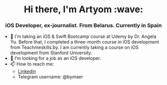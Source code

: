 <h1 align="center">Hi there, I'm Artyom</a> :wave:
<h3 align="center">iOS Developer, ex-journalist. From Belarus. Currently in Spain</h3>

- :book: I'm taking an iOS & Swift Bootcamp course at Udemy by Dr. Angela Yu. Before that, I completed a three-month course in iOS development from Teachmeskills.by. I am currently taking a course on iOS development from Stanford University.
- :raised_hands: I’m looking for a job as an iOS developer.
- 📫 How to reach me: 
  - [Linkedin](https://www.linkedin.com/in/bymaer)
  - Telegram username: @bymaer